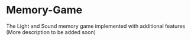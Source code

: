 # Memory-Game
The Light and Sound memory game implemented with additional features 
<br>
(More description to be added soon)
